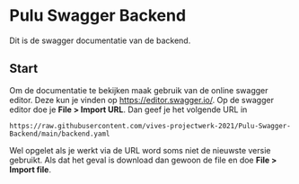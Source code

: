 # Pulu Swagger Backend

Dit is de swagger documentatie van de backend.

## Start

Om de documentatie te bekijken maak gebruik van de online swagger editor.
Deze kun je vinden op https://editor.swagger.io/. Op de swagger editor doe je **File > Import URL**. Dan geef je het volgende URL in

```
https://raw.githubusercontent.com/vives-projectwerk-2021/Pulu-Swagger-Backend/main/backend.yaml
```

Wel opgelet als je werkt via de URL word soms niet de nieuwste versie gebruikt. Als dat het geval is download dan gewoon de file en doe **File > Import file**.
